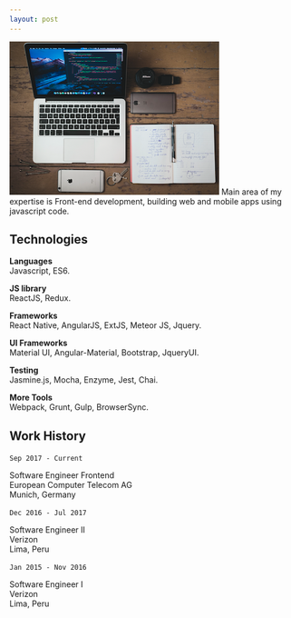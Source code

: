 ```yaml
---
layout: post
---
```

<img src="/images/fulls/01.jpg" class="fit image">
Main area of my expertise is Front-end development, building web and mobile apps using javascript code.

## Technologies  
**Languages**  
Javascript, ES6.  

**JS library**  
ReactJS, Redux.  

**Frameworks**      
React Native, AngularJS, ExtJS, Meteor JS, Jquery.  

**UI Frameworks**  
Material UI, Angular-Material, Bootstrap, JqueryUI.  

**Testing**    
Jasmine.js, Mocha, Enzyme, Jest, Chai.  

**More Tools**  
Webpack, Grunt, Gulp, BrowserSync.

## Work History         

`Sep 2017 - Current`

Software Engineer Frontend  
European Computer Telecom AG  
Munich, Germany  

`Dec 2016 - Jul 2017`

Software Engineer II  
Verizon  
Lima, Peru  

`Jan 2015 - Nov 2016`

Software Engineer I  
Verizon  
Lima, Peru  
